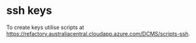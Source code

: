 # ssh keys

To create keys utilise scripts at https://refactory.australiacentral.cloudapp.azure.com/DCMS/scripts-ssh.
